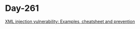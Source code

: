 # Day-261

[XML injection vulnerability: Examples, cheatsheet and prevention](https://www.akto.io/blog/xml-injection-vulnerability-examples-cheatsheet-and-prevention)
